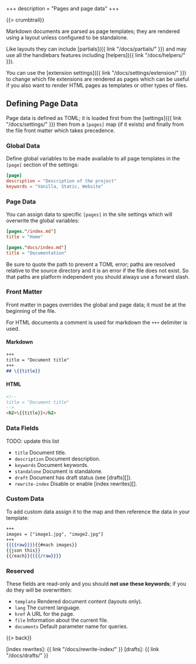 +++
description = "Pages and page data"
+++

{{> crumbtrail}}

Markdown documents are parsed as page templates; they are rendered using a layout unless configured to be standalone.

Like layouts they can include [partials]({{ link "/docs/partials/" }}) and may use all the handlebars features including [helpers]({{ link "/docs/helpers/" }}).

You can use the [extension settings]({{ link "/docs/settings/extension/" }}) to change which file extensions are rendered as pages which can be useful if you also want to render HTML pages as templates or other types of files.

## Defining Page Data

Page data is defined as TOML; it is loaded first from the [settings]({{ link "/docs/settings/" }}) then from a `[pages]` map (if it exists) and finally from the file front matter which takes precedence.

### Global Data

Define global variables to be made available to all page templates in the `[page]` section of the settings:

```toml
[page]
description = "Description of the project"
keywords = "Vanilla, Static, Website"
```

### Page Data

You can assign data to specific `[pages]` in the site settings which will overwrite the global variables:

```toml
[pages."/index.md"]
title = "Home"

[pages."docs/index.md"]
title = "Documentation"
```

Be sure to quote the path to prevent a TOML error; paths are resolved relative to the source directory and it is an error if the file does not exist. So that paths are platform independent you should always use a forward slash.

### Front Matter

Front matter in pages overrides the global and page data; it must be at the beginning of the file.

For HTML documents a comment is used for markdown the `+++` delimiter is used.

#### Markdown

```markdown
+++
title = "Document title"
+++
## \{{title}}
```

#### HTML

```html
<!--
title = "Document title"
-->
<h2>\{{title}}</h2>
```

### Data Fields

TODO: update this list

* `title` Document title.
* `description` Document description.
* `keywords` Document keywords.
* `standalone` Document is standalone.
* `draft` Document has draft status (see [drafts][]).
* `rewrite-index` Disable or enable [index rewrites][].

### Custom Data

To add custom data assign it to the map and then reference the data in your template:

```handlebars
+++
images = ["image1.jpg", "image2.jpg"]
+++
{{{{raw}}}}{{#each images}}
{{json this}}
{{/each}}{{{{/raw}}}}
```

### Reserved

These fields are read-only and you should **not use these keywords**; if you do they will be overwritten:

* `template` Rendered document content (layouts only).
* `lang` The current language.
* `href` A URL for the page.
* `file` Information about the current file.
* `documents` Default parameter name for queries.

{{> back}}

[index rewrites]: {{ link "/docs/rewrite-index/" }}
[drafts]: {{ link "/docs/drafts/" }}
